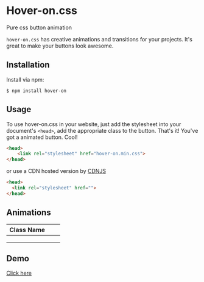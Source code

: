# Hover-on.css
Pure css button animation

`hover-on.css` has creative animations and transitions for your projects. It's great to make your buttons look awesome.

## Installation
Install via npm:

`$ npm install hover-on`

## Usage
To use hover-on.css in your website, just add the stylesheet into your document's `<head>`, add the appropriate class to the button. That's it! You've got a animated button. Cool!

```html
<head>
    <link rel="stylesheet" href="hover-on.min.css">
</head>
```
or use a CDN hosted version by [CDNJS](htttps://knowankit.com)

```html
<head>
  <link rel="stylesheet" href="">
</head>
```

## Animations

| Class Name    |               |       |
| ------------- |:-------------:| -----:|
|               |               |       |
|               |               |       |
|               |               |       |

## Demo

[Click here](https://hover.knowankit.com/)
